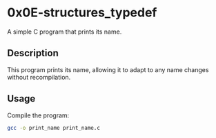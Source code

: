# 0x0E-structures_typedef

A simple C program that prints its name.

## Description

This program prints its name, allowing it to adapt to any name changes without recompilation.

## Usage

Compile the program:

```bash
gcc -o print_name print_name.c
